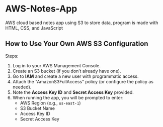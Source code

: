 # AWS-Notes-App
AWS cloud based notes app using S3 to store data, program is made with HTML, CSS, and JavaScript
## How to Use Your Own AWS S3 Configuration
Steps:
1. Log in to your AWS Management Console.
2. Create an S3 bucket (if you don’t already have one).
3. Go to **IAM** and create a new user with programmatic access.
4. Attach the "AmazonS3FullAccess" policy (or configure the policy as needed).
5. Note the **Access Key ID** and **Secret Access Key** provided.
6. When running the app, you will be prompted to enter:
   - AWS Region (e.g., `us-east-1`)
   - S3 Bucket Name
   - Access Key ID
   - Secret Access Key

